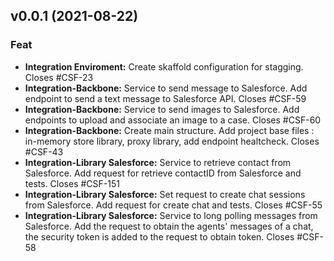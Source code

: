 
<a name="v0.0.1"></a>
## v0.0.1 (2021-08-22)

### Feat

* **Integration Enviroment:** Create skaffold configuration for stagging. Closes #CSF-23
* **Integration-Backbone:** Service to send message to Salesforce. Add endpoint to send a text message to Salesforce API. Closes #CSF-59
* **Integration-Backbone:** Service to send images to Salesforce. Add endpoints to upload and associate an image to a case. Closes #CSF-60
* **Integration-Backbone:** Create main structure. Add project  base files : in-memory store library, proxy library, add endpoint healtcheck. Closes #CSF-43
* **Integration-Library Salesforce:** Service to retrieve contact from Salesforce. Add request for retrieve contactID from Salesforce and tests. Closes #CSF-151
* **Integration-Library Salesforce:** Set request to create chat sessions from Salesforce. Add request for create chat and tests. Closes #CSF-55
* **Integration-Library Salesforce:** Service to long polling messages from Salesforce. Add the request to obtain the agents' messages  of a chat, the security token is added to the request to obtain token. Closes #CSF-58

